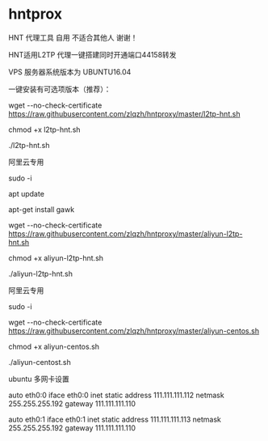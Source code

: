# hntprox
HNT 代理工具 自用 不适合其他人 谢谢！


HNT适用L2TP 代理一键搭建同时开通端口44158转发 

VPS 服务器系统版本为 UBUNTU16.04

一键安装有可选项版本（推荐）：

wget --no-check-certificate https://raw.githubusercontent.com/zlqzh/hntproxy/master/l2tp-hnt.sh

chmod +x l2tp-hnt.sh

./l2tp-hnt.sh


阿里云专用

sudo -i

apt update

apt-get install gawk

wget --no-check-certificate https://raw.githubusercontent.com/zlqzh/hntproxy/master/aliyun-l2tp-hnt.sh

chmod +x aliyun-l2tp-hnt.sh

./aliyun-l2tp-hnt.sh






阿里云专用

sudo -i

wget --no-check-certificate https://raw.githubusercontent.com/zlqzh/hntproxy/master/aliyun-centos.sh

chmod +x aliyun-centos.sh

./aliyun-centost.sh


ubuntu 多网卡设置

auto eth0:0
iface eth0:0 inet static
address 111.111.111.112
netmask 255.255.255.192
gateway 111.111.111.110

auto eth0:1
iface eth0:1 inet static
address 111.111.111.113
netmask 255.255.255.192
gateway 111.111.111.110
